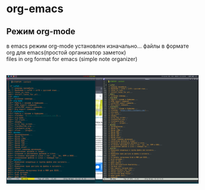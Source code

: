 # org-emacs
## Режим org-mode
в emacs режим org-mode установлен изначально...
файлы в формате org для emacs(простой организатор заметок)<br />
files in org format for emacs (simple note organizer)<br />
<br />
<br />
<code>![org_emacs](/image/org_emacs.png "org_emacs")</code>

